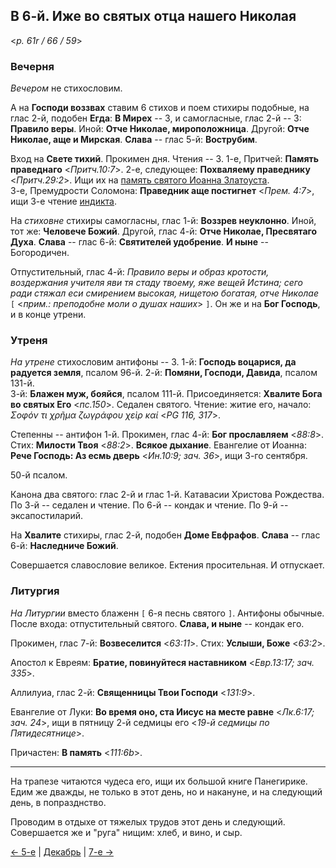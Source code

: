 ## В 6-й. Иже во святых отца нашего Николая

<*p. 61r / 66 / 59*>

### Вечерня

*Вечером* не стихословим. 

А на **Господи воззвах** ставим 6 стихов и поем стихиры подобные, на глас 2-й, 
подобен **Егда**: **В Мирех** -- 3, и самогласные, глас 2-й -- 3: **Правило веры**. 
Иной: **Отче Николае, мироположница**. Другой: **Отче Николае, аще и Мирская**. 
**Слава** -- глас 5-й: **Вострубим**.  

Вход на **Свете тихий**. Прокимен дня. Чтения -- 3. 
1-е, Притчей: **Память праведнаго** <*Притч.10:7*>. 
2-е, следующее: **Похваляему праведнику** <*Притч.29:2*>. Ищи их на [память святого Иоанна 
Златоуста](../11_november/11_13_MES.ru.md).  
3-е, Премудрости Соломона: **Праведник аще постигнет** <*Прем. 4:7*>, ищи 3-е чтение 
[индикта](../09_september/09_01_MES.ru.md). 
  
На *стиховне* стихиры самогласны, глас 1-й: **Воззрев неуклонно**. 
Иной, тот же: **Человече Божий**. 
Другой, глас 4-й: **Отче Николае, Пресвятаго Духа**. 
**Слава** -- глас 6-й: **Святителей удобрение**. 
**И ныне** -- Богородичен.   

Отпустительный, глас 4-й: *Правило веры и образ кротости, воздержания учителя яви тя стаду твоему, 
яже вещей Истина; сего ради стяжал еси смирением высокая, нищетою богатая, отче Николае* 
`[` <*прим.: преподобне моли о душах наших*> `]`. 
Он же и на **Бог Господь**, и в конце утрени. 

### Утреня

*На утрене* стихословим антифоны -- 3. 
1-й: **Господь воцарися, да радуется земля**, псалом 96-й. 
2-й: **Помяни, Господи, Давида**, псалом 131-й.    
3-й: **Блажен муж, бояйся**, псалом 111-й. Присоединяется: **Хвалите Бога во святых Его** <*пс.150*>. 
Седален святого. Чтение: житие его, начало: *Σοφόν τι χρῆμα ζωγράφου χεὶρ καί* <*PG 116, 317*>. 

Степенны -- антифон 1-й. 
Прокимен, глас 4-й: **Бог прославляем** <*88:8*>. 
Стих: **Милости Твоя** <*88:2*>. 
**Всякое дыхание**. 
Евангелие от Иоанна: **Рече Господь: Аз есмь дверь** <*Ин.10:9; зач. 36*>, ищи 3-го сентября. 

50-й псалом. 

Канона два святого: глас 2-й и глас 1-й. Катавасии Христова Рождества. 
По 3-й -- седален и чтение. 
По 6-й -- кондак и чтение. 
По 9-й -- эксапостиларий. 

На **Хвалите** стихиры, глас 2-й, подобен **Доме Евфрафов**. 
**Слава** -- глас 6-й: **Наследниче Божий**. 

Совершается славословие великое. Ектения просительная. И отпускает. 

### Литургия

*На Литургии* вместо блаженн `[` 6-я песнь святого `]`. Антифоны обычные. 
После входа: отпустительный святого. **Слава, и ныне** -- кондак его.  

Прокимен, глас 7-й: **Возвеселится** <*63:11*>. 
Стих: **Услыши, Боже** <*63:2*>. 
 
Апостол к Евреям: **Братие, повинуйтеся наставником** <*Евр.13:17; зач. 335*>. 

Аллилуиа, глас 2-й: **Священницы Твои Господи** <*131:9*>. 

Евангелие от Луки: **Во время оно, ста Иисус на месте равне** <*Лк.6:17; зач. 24*>, ищи в пятницу 2-й седмицы 
его <*19-й седмицы по Пятидесятнице*>. 

Причастен: **В память** <*111:6b*>. 

---

На трапезе читаются чудеса его, ищи их большой книге Панегирике. Едим же дважды, не только в этот день, 
но и накануне, и на следующий день, в попразднство. 

Проводим в отдыхе от тяжелых трудов этот день и следующий. Совершается же и "руга" нищим: хлеб, и вино, 
и сыр. 

[← 5-е](12_05_MES.ru.md) | [Декабрь](README.md#6-й) | [7-е →](12_07_MES.ru.md)
